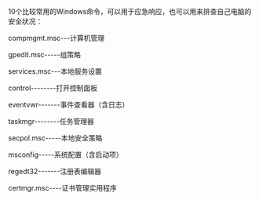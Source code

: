 10个比较常用的Windows命令，可以用于应急响应，也可以用来排查自己电脑的安全状况：

compmgmt.msc---计算机管理

gpedit.msc-----组策略

services.msc---本地服务设置

control--------打开控制面板

eventvwr-------事件查看器（含日志）

taskmgr--------任务管理器

secpol.msc-----本地安全策略

msconfig-----系统配置（含启动项）

regedt32-------注册表编辑器

certmgr.msc----证书管理实用程序
